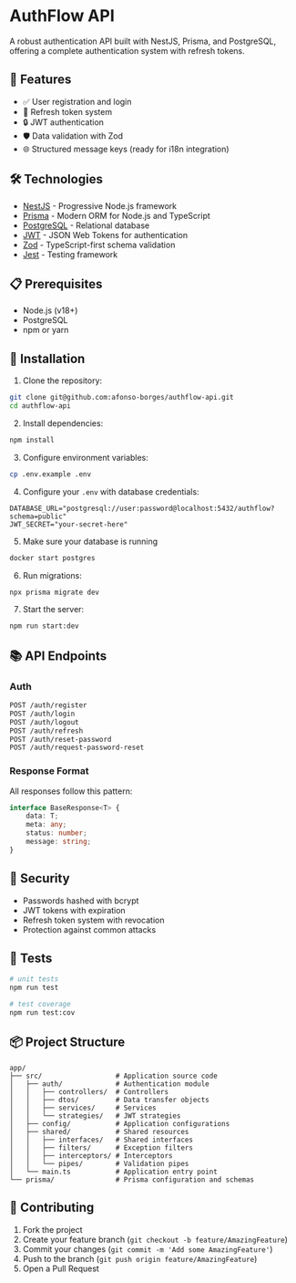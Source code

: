 # AuthFlow API

A robust authentication API built with NestJS, Prisma, and PostgreSQL, offering a complete authentication system with refresh tokens.

## 🚀 Features

- ✅ User registration and login
- 🔄 Refresh token system
- 🔒 JWT authentication
- 🛡️ Data validation with Zod
- 🌐 Structured message keys (ready for i18n integration)

## 🛠️ Technologies

- [NestJS](https://nestjs.com/) - Progressive Node.js framework
- [Prisma](https://www.prisma.io/) - Modern ORM for Node.js and TypeScript
- [PostgreSQL](https://www.postgresql.org/) - Relational database
- [JWT](https://jwt.io/) - JSON Web Tokens for authentication
- [Zod](https://zod.dev/) - TypeScript-first schema validation
- [Jest](https://jestjs.io/) - Testing framework

## 📋 Prerequisites

- Node.js (v18+)
- PostgreSQL
- npm or yarn

## 🔧 Installation

1. Clone the repository:

```bash
git clone git@github.com:afonso-borges/authflow-api.git
cd authflow-api
```

2. Install dependencies:

```bash
npm install
```

3. Configure environment variables:

```bash
cp .env.example .env
```

4. Configure your `.env` with database credentials:

```env
DATABASE_URL="postgresql://user:password@localhost:5432/authflow?schema=public"
JWT_SECRET="your-secret-here"
```

5. Make sure your database is running

```bash
docker start postgres
```

6. Run migrations:

```bash
npx prisma migrate dev
```

7. Start the server:

```bash
npm run start:dev
```

## 📚 API Endpoints

### Auth

```bash
POST /auth/register
POST /auth/login
POST /auth/logout
POST /auth/refresh
POST /auth/reset-password
POST /auth/request-password-reset
```

### Response Format

All responses follow this pattern:

```typescript
interface BaseResponse<T> {
    data: T;
    meta: any;
    status: number;
    message: string;
}
```

## 🔐 Security

- Passwords hashed with bcrypt
- JWT tokens with expiration
- Refresh token system with revocation
- Protection against common attacks

## 🧪 Tests

```bash
# unit tests
npm run test

# test coverage
npm run test:cov
```

## 📦 Project Structure

```
app/
├── src/                  # Application source code
│   ├── auth/             # Authentication module
│   │   ├── controllers/  # Controllers
│   │   ├── dtos/         # Data transfer objects
│   │   ├── services/     # Services
│   │   └── strategies/   # JWT strategies
│   ├── config/           # Application configurations
│   ├── shared/           # Shared resources
│   │   ├── interfaces/   # Shared interfaces
│   │   ├── filters/      # Exception filters
│   │   ├── interceptors/ # Interceptors
│   │   └── pipes/        # Validation pipes
│   └── main.ts           # Application entry point
└── prisma/               # Prisma configuration and schemas
```

## 🤝 Contributing

1. Fork the project
2. Create your feature branch (`git checkout -b feature/AmazingFeature`)
3. Commit your changes (`git commit -m 'Add some AmazingFeature'`)
4. Push to the branch (`git push origin feature/AmazingFeature`)
5. Open a Pull Request
